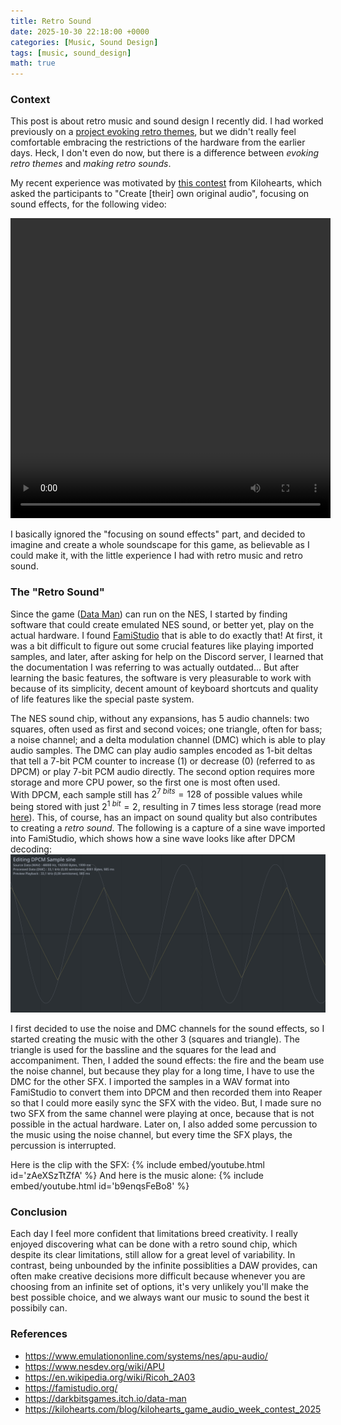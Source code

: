 ```yaml
---
title: Retro Sound
date: 2025-10-30 22:18:00 +0000
categories: [Music, Sound Design]
tags: [music, sound_design]
math: true
---
```


### Context

This post is about retro music and sound design I recently did. I had worked previously on a [project evoking retro themes](https://hail-seitan.itch.io/unstable-rob), but we didn't really feel comfortable embracing the restrictions of the hardware from the earlier days. Heck, I don't even do now, but there is a difference between _evoking retro themes_ and _making retro sounds_.

My recent experience was motivated by [this contest](https://kilohearts.com/blog/kilohearts_game_audio_week_contest_2025) from Kilohearts, which asked the participants to "Create \[their] own original audio", focusing on sound effects, for the following video:

<!--![](../../assets/videos/data_man_clip.mp4)-->

<div style="text-align: center;">
<video src="/assets/videos/data_man_clip.mp4" width="512" height="480" controls></video>
</div>

I basically ignored the "focusing on sound effects" part, and decided to imagine and create a whole soundscape for this game, as believable as I could make it, with the little experience I had with retro music and retro sound.

### The "Retro Sound"

Since the game ([Data Man](https://darkbitsgames.itch.io/data-man)) can run on the NES, I started by finding software that could create emulated NES sound, or better yet, play on the actual hardware. I found [FamiStudio](https://famistudio.org/) that is able to do exactly that! At first, it was a bit difficult to figure out some crucial features like playing imported samples, and later, after asking for help on the Discord server, I learned that the documentation I was referring to was actually outdated... But after learning the basic features, the software is very pleasurable to work with because of its simplicity, decent amount of keyboard shortcuts and quality of life features like the special paste system.

The NES sound chip, without any expansions, has 5 audio channels: two squares, often used as first and second voices; one triangle, often for bass; a noise channel; and a delta modulation channel (DMC) which is able to play audio samples. The DMC can play audio samples encoded as 1-bit deltas that tell a 7-bit PCM counter to increase (1) or decrease (0) (referred to as DPCM) or play 7-bit PCM audio directly. The second option requires more storage and more CPU power, so the first one is most often used.\
With DPCM, each sample still has $2^{7\ bits} = 128$ of possible values while being stored with just $2^{1\ bit} = 2$, resulting in 7 times less storage (read more [here](https://www.emulationonline.com/systems/nes/apu-audio/#dmc)). This, of course, has an impact on sound quality but also contributes to creating a _retro sound_. The following is a capture of a sine wave imported into FamiStudio, which shows how a sine wave looks like after DPCM decoding:
![](/assets/img/DPCMSine.jpg)

I first decided to use the noise and DMC channels for the sound effects, so I started creating the music with the other 3 (squares and triangle). The triangle is used for the bassline and the squares for the lead and accompaniment. Then, I added the sound effects: the fire and the beam use the noise channel, but because they play for a long time, I have to use the DMC for the other SFX. I imported the samples in a WAV format into FamiStudio to convert them into DPCM and then recorded them into Reaper so that I could more easily sync the SFX with the video. But, I made sure no two SFX from the same channel were playing at once, because that is not possible in the actual hardware. Later on, I also added some percussion to the music using the noise channel, but every time the SFX plays, the percussion is interrupted.

Here is the clip with the SFX:
{% include embed/youtube.html id='zAeXSzTtZfA' %}
And here is the music alone:
{% include embed/youtube.html id='b9enqsFeBo8' %}

### Conclusion

Each day I feel more confident that limitations breed creativity. I really enjoyed discovering what can be done with a retro sound chip, which despite its clear limitations, still allow for a great level of variability. In contrast, being unbounded by the infinite possiblities a DAW provides, can often make creative decisions more difficult because whenever you are choosing from an infinite set of options, it's very unlikely you'll make the best possible choice, and we always want our music to sound the best it possibily can.

### References

- https://www.emulationonline.com/systems/nes/apu-audio/
- https://www.nesdev.org/wiki/APU
- https://en.wikipedia.org/wiki/Ricoh_2A03
- https://famistudio.org/
- https://darkbitsgames.itch.io/data-man
- https://kilohearts.com/blog/kilohearts_game_audio_week_contest_2025
